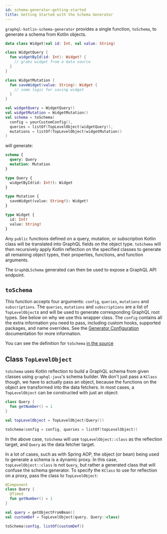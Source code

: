 ```yaml
---
id: schema-generator-getting-started
title: Getting Started with the Schema Generator
---
```


`graphql-kotlin-schema-generator` provides a single function, `toSchema`, to generate a schema from Kotlin objects.

```kotlin
data class Widget(val id: Int, val value: String)

class WidgetQuery {
  fun widgetById(id: Int): Widget? {
    // grabs widget from a data source
  }
}

class WidgetMutation {
  fun saveWidget(value: String): Widget {
    // some logic for saving widget
  }
}

val widgetQuery = WidgetQuery()
val widgetMutation = WidgetMutation()
val schema = toSchema(
  config = yourCustomConfig(),
  queries = listOf(TopLevelObject(widgetQuery)),
  mutations = listOf(TopLevelObject(widgetMutation))
)
```

will generate:

```graphql
schema {
  query: Query
  mutation: Mutation
}

type Query {
  widgetById(id: Int!): Widget
}

type Mutation {
  saveWidget(value: String!): Widget!
}

type Widget {
  id: Int!
  value: String!
}
```

Any `public` functions defined on a query, mutation, or subscription Kotlin class will be translated into GraphQL fields on the object
type. `toSchema` will then recursively apply Kotlin reflection on the specified classes to generate all
remaining object types, their properties, functions, and function arguments.

The `GraphQLSchema` generated can then be used to expose a GraphQL API endpoint.

## `toSchema`

This function accepts four arguments: `config`, `queries`, `mutations` and `subscriptions`. The `queries`, `mutations`
and `subscriptions` are a list of `TopLevelObject`s and will be used to generate corresponding GraphQL root types. See
below on why we use this wrapper class. The `config` contains all the extra information you need to pass, including
custom hooks, supported packages, and name overrides. See the [Generator Configuration](../customizing-schemas/generator-config) documentation for more information.

You can see the definition for `toSchema` [in the
source](https://github.com/ExpediaGroup/graphql-kotlin/blob/master/graphql-kotlin-schema-generator/src/main/kotlin/com/expediagroup/graphql/toSchema.kt)

## Class `TopLevelObject`

`toSchema` uses Kotlin reflection to build a GraphQL schema from given classes using `graphql-java`'s schema builder. We
don't just pass a `KClass` though, we have to actually pass an object, because the functions on the object are
transformed into the data fetchers. In most cases, a `TopLevelObject` can be constructed with just an object:

```kotlin
class Query {
  fun getNumber() = 1
}

val topLevelObject = TopLevelObject(Query())

toSchema(config = config, queries = listOf(topLevelObject))
```

In the above case, `toSchema` will use `topLevelObject::class` as the reflection target, and `Query` as the data fetcher
target.

In a lot of cases, such as with Spring AOP, the object (or bean) being used to generate a schema is a dynamic proxy. In
this case, `topLevelObject::class` is not `Query`, but rather a generated class that will confuse the schema generator.
To specify the `KClass` to use for reflection on a proxy, pass the class to `TopLevelObject`:

```kotlin
@Component
class Query {
  @Timed
  fun getNumber() = 1
}

val query = getObjectFromBean()
val customDef = TopLevelObject(query, Query::class)

toSchema(config, listOf(customDef))
```
